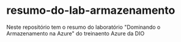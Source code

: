 # resumo-do-lab-armazenamento
Neste repositório tem o resumo do laboratório "Dominando o Armazenamento na Azure" do treinaento Azure da DIO
